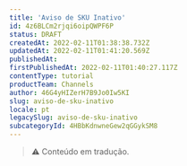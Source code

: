 ```yaml
---
title: 'Aviso de SKU Inativo'
id: 4z6BLCm2rjqi6oipQWPF6P
status: DRAFT
createdAt: 2022-02-11T01:38:38.732Z
updatedAt: 2022-02-11T01:41:20.569Z
publishedAt: 
firstPublishedAt: 2022-02-11T01:40:27.117Z
contentType: tutorial
productTeam: Channels
author: 46G4yHIZerH7B9Jo0Iw5KI
slug: aviso-de-sku-inativo
locale: pt
legacySlug: aviso-de-sku-inativo
subcategoryId: 4HBbKdnwneGew2qGGykSM8
---
```


>⚠️ Conteúdo em tradução.
